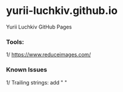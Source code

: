 # yurii-luchkiv.github.io
Yurii Luchkiv GitHub Pages

### Tools:
1/ https://www.reduceimages.com/  

### Known Issues
1/ Trailing strings: add "&nbsp;"
